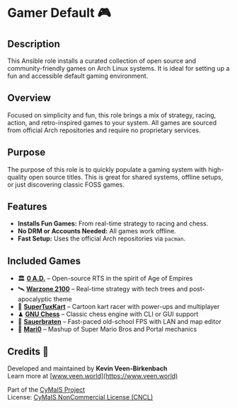 # Gamer Default 🎮

## Description

This Ansible role installs a curated collection of open source and community-friendly games on Arch Linux systems. It is ideal for setting up a fun and accessible default gaming environment.

## Overview

Focused on simplicity and fun, this role brings a mix of strategy, racing, action, and retro-inspired games to your system. All games are sourced from official Arch repositories and require no proprietary services.

## Purpose

The purpose of this role is to quickly populate a gaming system with high-quality open source titles. This is great for shared systems, offline setups, or just discovering classic FOSS games.

## Features

- **Installs Fun Games:** From real-time strategy to racing and chess.
- **No DRM or Accounts Needed:** All games work offline.
- **Fast Setup:** Uses the official Arch repositories via `pacman`.

## Included Games

- 🏛 [**0 A.D.**](https://play0ad.com) – Open-source RTS in the spirit of Age of Empires  
- 🛰 [**Warzone 2100**](https://wz2100.net) – Real-time strategy with tech trees and post-apocalyptic theme  
- 🏁 [**SuperTuxKart**](https://supertuxkart.net) – Cartoon kart racer with power-ups and multiplayer  
- ♟ [**GNU Chess**](https://www.gnu.org/software/chess/) – Classic chess engine with CLI or GUI support  
- 🔫 [**Sauerbraten**](https://sauerbraten.org) – Fast-paced old-school FPS with LAN and map editor  
- 🍄 [**Mari0**](https://stabyourself.net/mari0/) – Mashup of Super Mario Bros and Portal mechanics

## Credits 📝

Developed and maintained by **Kevin Veen-Birkenbach**  
Learn more at [www.veen.world](https://www.veen.world)

Part of the [CyMaIS Project](https://github.com/kevinveenbirkenbach/cymais)  
License: [CyMaIS NonCommercial License (CNCL)](https://s.veen.world/cncl)
